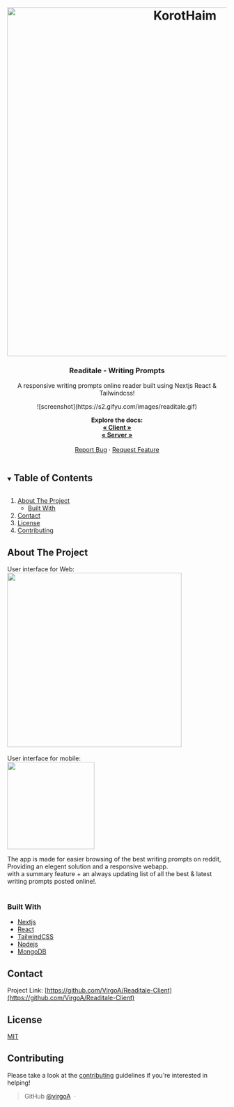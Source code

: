 
<!-- PROJECT LOGO -->
<br />
<h1 align="center">
  <br>
  <a href="#"><img src="https://i.imgur.com/lwMiN7H.png" alt="KorotHaim" width="800"></a>
</h1>


<p align="center">
  
  
  <h3 align="center">Readitale - Writing Prompts</h3>

  <p align="center">
    A responsive writing prompts online reader built using Nextjs React & Tailwindcss!
    <br />
  
   <p align="center">
  ![screenshot](https://s2.gifyu.com/images/readitale.gif)
  </p>
  
  <p align="center">
  <strong>Explore the docs:</strong>
  <br/>
    <a href="https://github.com/VirgoA/Readitale-Client"><strong>« Client »</strong></a>
  <br/>
      <a href="https://github.com/VirgoA/Readitale-Server"><strong>« Server »</strong></a>
    <br />
    <br />
    <a href="https://github.com/VirgoA/Readitale-Client/issues">Report Bug</a>
    ·
    <a href="https://github.com/VirgoA/Readitale-Client/issues">Request Feature</a>
  </p>
  </p>
</p>



<!-- TABLE OF CONTENTS -->
<details open="open">
  <summary><h2 style="display: inline-block">Table of Contents</h2></summary>
  <ol>
    <li>
      <a href="#about-the-project">About The Project</a>
      <ul>
        <li><a href="#built-with">Built With</a></li>
      </ul>
    </li>
    <li><a href="#contact">Contact</a></li>
    <li><a href="#license">License</a></li>
    <li><a href="#contributing">Contributing</a></li>
  </ol>
</details>



<!-- ABOUT THE PROJECT -->
## About The Project

<div>
User interface for Web:<br />
<img src="https://i.imgur.com/ShzxJ6u.png" width="400px" />
<br /><br />
User interface for mobile:<br />
<img src="https://i.imgur.com/c6SfCS4.png" width="200px" />
</div>

The app is made for easier browsing of the best writing prompts on reddit, Providing an elegent solution and a responsive webapp.<br />
with a summary feature + an always updating list of all the best & latest writing prompts posted online!.
<br />
<br />

### Built With

* [Nextjs](https://nextjs.org/)
* [React](https://reactjs.org/)
* [TailwindCSS](https://tailwindcss.com/)
* [Nodejs](https://nodejs.org/)
* [MongoDB](https://www.mongodb.com/)



<!-- CONTACT -->
## Contact

Project Link: [https://github.com/VirgoA/Readitale-Client](https://github.com/VirgoA/Readitale-Client)

## License
[MIT](https://tldrlegal.com/license/mit-license)

## Contributing
Please take a look at the [contributing](#) guidelines if you're interested in helping!

> GitHub [@virgoA](https://github.com/virgoA) &nbsp;&middot;&nbsp;
